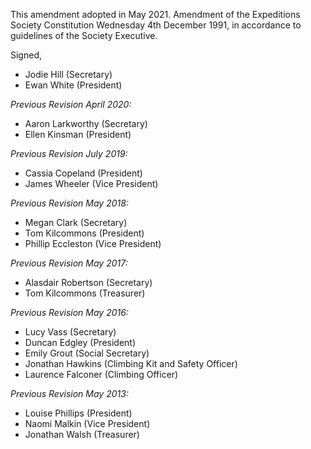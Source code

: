This amendment adopted in May 2021. Amendment of the Expeditions Society Constitution Wednesday 4th December 1991, in accordance to guidelines of the Society Executive.

Signed,
- Jodie Hill (Secretary)
- Ewan White (President)

_Previous Revision April 2020:_

- Aaron Larkworthy (Secretary)
- Ellen Kinsman (President)

_Previous Revision July 2019:_

- Cassia Copeland (President)
- James Wheeler (Vice President)

_Previous Revision May 2018:_

- Megan Clark (Secretary)
- Tom Kilcommons (President)
- Phillip Eccleston (Vice President)

_Previous Revision May 2017:_

- Alasdair Robertson (Secretary)
- Tom Kilcommons (Treasurer)

_Previous Revision May 2016:_

- Lucy Vass (Secretary)
- Duncan Edgley (President)
- Emily Grout (Social Secretary)
- Jonathan Hawkins (Climbing Kit and Safety Officer)
- Laurence Falconer (Climbing Officer)

_Previous Revision May 2013:_

- Louise Phillips (President)
- Naomi Malkin (Vice President)
- Jonathan Walsh (Treasurer)
